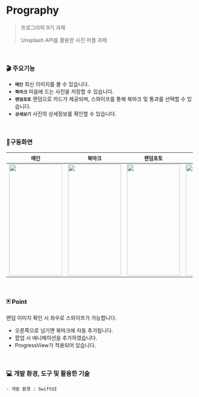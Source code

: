 # Prography

> 프로그라피 9기 과제
> 
> Unsplash API를 활용한 사진 어플 과제

<br>

### 🎬 주요기능
- **`메인`** 최신 이미지를 볼 수 있습니다.
- **`북마크`** 마음에 드는 사진을 저장할 수 있습니다.
- **`랜덤포토`** 랜덤으로 카드가 제공되며, 스와이프를 통해 북마크 및 통과를 선택할 수 있습니다.
- **`상세보기`** 사진의 상세정보를 확인할 수 있습니다.

<br>

### 📱구동화면
| **`메인`** | **`북마크`** | **`랜덤포토`** | **`상세보기`** |
| ---- | ---- | ---- | ---- |
| <img src="https://private-user-images.githubusercontent.com/110394722/302065482-a99ad9b4-b2b1-4eb9-a544-1ce1d06497e6.PNG?jwt=eyJhbGciOiJIUzI1NiIsInR5cCI6IkpXVCJ9.eyJpc3MiOiJnaXRodWIuY29tIiwiYXVkIjoicmF3LmdpdGh1YnVzZXJjb250ZW50LmNvbSIsImtleSI6ImtleTUiLCJleHAiOjE3MDcwMDQ2NDUsIm5iZiI6MTcwNzAwNDM0NSwicGF0aCI6Ii8xMTAzOTQ3MjIvMzAyMDY1NDgyLWE5OWFkOWI0LWIyYjEtNGViOS1hNTQ0LTFjZTFkMDY0OTdlNi5QTkc_WC1BbXotQWxnb3JpdGhtPUFXUzQtSE1BQy1TSEEyNTYmWC1BbXotQ3JlZGVudGlhbD1BS0lBVkNPRFlMU0E1M1BRSzRaQSUyRjIwMjQwMjAzJTJGdXMtZWFzdC0xJTJGczMlMkZhd3M0X3JlcXVlc3QmWC1BbXotRGF0ZT0yMDI0MDIwM1QyMzUyMjVaJlgtQW16LUV4cGlyZXM9MzAwJlgtQW16LVNpZ25hdHVyZT01YmQ2MmZmZjA2OTkzYWM1NGJkY2E5MzRlYjY2ZjgyNWVjYTY5MzMyYWVmMTU1YTA3NGJkNDc4ZTZjZGIxNDEyJlgtQW16LVNpZ25lZEhlYWRlcnM9aG9zdCZhY3Rvcl9pZD0wJmtleV9pZD0wJnJlcG9faWQ9MCJ9.CS7U46nJILAP_4-x2ZJC1E6ZIQFmVNEo291sZQ0XYtI" width="143" height="300"> | <img src="https://private-user-images.githubusercontent.com/110394722/302065489-e4ec39f8-8cc8-4f22-b20f-2e8aff4d41a3.PNG?jwt=eyJhbGciOiJIUzI1NiIsInR5cCI6IkpXVCJ9.eyJpc3MiOiJnaXRodWIuY29tIiwiYXVkIjoicmF3LmdpdGh1YnVzZXJjb250ZW50LmNvbSIsImtleSI6ImtleTUiLCJleHAiOjE3MDcwMDQ2NDUsIm5iZiI6MTcwNzAwNDM0NSwicGF0aCI6Ii8xMTAzOTQ3MjIvMzAyMDY1NDg5LWU0ZWMzOWY4LThjYzgtNGYyMi1iMjBmLTJlOGFmZjRkNDFhMy5QTkc_WC1BbXotQWxnb3JpdGhtPUFXUzQtSE1BQy1TSEEyNTYmWC1BbXotQ3JlZGVudGlhbD1BS0lBVkNPRFlMU0E1M1BRSzRaQSUyRjIwMjQwMjAzJTJGdXMtZWFzdC0xJTJGczMlMkZhd3M0X3JlcXVlc3QmWC1BbXotRGF0ZT0yMDI0MDIwM1QyMzUyMjVaJlgtQW16LUV4cGlyZXM9MzAwJlgtQW16LVNpZ25hdHVyZT1hNmU0NjM3Njc0ZTU1YjdlM2RhYTAyYjI2YjUyZTk1MWM3N2QzMjI5ZmE0MWQ4MjhiOWE3N2ZkZjQ0ZWExMmZhJlgtQW16LVNpZ25lZEhlYWRlcnM9aG9zdCZhY3Rvcl9pZD0wJmtleV9pZD0wJnJlcG9faWQ9MCJ9.3Ydnex4h9BZnfp3WyHRdc3e7DcZUaFTtJbIvnhJ2prI" width="143" height="300"> | <img src="https://private-user-images.githubusercontent.com/110394722/302065503-54f80208-5198-445c-ae4a-d807cb68dac8.PNG?jwt=eyJhbGciOiJIUzI1NiIsInR5cCI6IkpXVCJ9.eyJpc3MiOiJnaXRodWIuY29tIiwiYXVkIjoicmF3LmdpdGh1YnVzZXJjb250ZW50LmNvbSIsImtleSI6ImtleTUiLCJleHAiOjE3MDcwMDQ2NDUsIm5iZiI6MTcwNzAwNDM0NSwicGF0aCI6Ii8xMTAzOTQ3MjIvMzAyMDY1NTAzLTU0ZjgwMjA4LTUxOTgtNDQ1Yy1hZTRhLWQ4MDdjYjY4ZGFjOC5QTkc_WC1BbXotQWxnb3JpdGhtPUFXUzQtSE1BQy1TSEEyNTYmWC1BbXotQ3JlZGVudGlhbD1BS0lBVkNPRFlMU0E1M1BRSzRaQSUyRjIwMjQwMjAzJTJGdXMtZWFzdC0xJTJGczMlMkZhd3M0X3JlcXVlc3QmWC1BbXotRGF0ZT0yMDI0MDIwM1QyMzUyMjVaJlgtQW16LUV4cGlyZXM9MzAwJlgtQW16LVNpZ25hdHVyZT02ZmQ3Mzk3NWMyM2Y4NWNjMjkyODEzZWVjNTA0NjhlYjg3NWI5NTRlYjQ3YjM2M2MxNWJiMjYyYTNhNmU4NGFjJlgtQW16LVNpZ25lZEhlYWRlcnM9aG9zdCZhY3Rvcl9pZD0wJmtleV9pZD0wJnJlcG9faWQ9MCJ9.K5lwZLVxAai3moPMyapY8dCKvrRbryDIZP7Ppw4IiU4" width="143" height="300"> | <img src="https://private-user-images.githubusercontent.com/110394722/302065603-71f5e38f-1ad2-441e-8f82-c10a5b325324.PNG?jwt=eyJhbGciOiJIUzI1NiIsInR5cCI6IkpXVCJ9.eyJpc3MiOiJnaXRodWIuY29tIiwiYXVkIjoicmF3LmdpdGh1YnVzZXJjb250ZW50LmNvbSIsImtleSI6ImtleTUiLCJleHAiOjE3MDcwMDQ2NDUsIm5iZiI6MTcwNzAwNDM0NSwicGF0aCI6Ii8xMTAzOTQ3MjIvMzAyMDY1NjAzLTcxZjVlMzhmLTFhZDItNDQxZS04ZjgyLWMxMGE1YjMyNTMyNC5QTkc_WC1BbXotQWxnb3JpdGhtPUFXUzQtSE1BQy1TSEEyNTYmWC1BbXotQ3JlZGVudGlhbD1BS0lBVkNPRFlMU0E1M1BRSzRaQSUyRjIwMjQwMjAzJTJGdXMtZWFzdC0xJTJGczMlMkZhd3M0X3JlcXVlc3QmWC1BbXotRGF0ZT0yMDI0MDIwM1QyMzUyMjVaJlgtQW16LUV4cGlyZXM9MzAwJlgtQW16LVNpZ25hdHVyZT1mYTIyYWU5N2M2OWU2YzA3ZTI3OGZhOWJhMzFiODExMDA3ZGZhMjdkOGIxODRlZmU3MGE4ZGRhMDExMzcyNmYyJlgtQW16LVNpZ25lZEhlYWRlcnM9aG9zdCZhY3Rvcl9pZD0wJmtleV9pZD0wJnJlcG9faWQ9MCJ9.H7WQ1vakx9CbMT6dIs7lqaNeksAsEC4cOscukvl0peE" width="143" height="300"> |


<br>

### 🃏 Point
 랜덤 이미지 확인 시 좌우로 스와이프가 가능합니다.
- 오른쪽으로 넘기면 북마크에 자동 추가됩니다. 
- 팝업 시 애니메이션을 추가하였습니다.
- ProgressView가 적용되어 있습니다.


<br>


### 💻 개발 환경, 도구 및 활용한 기술
```
- 개발 환경 : SwiftUI
```
